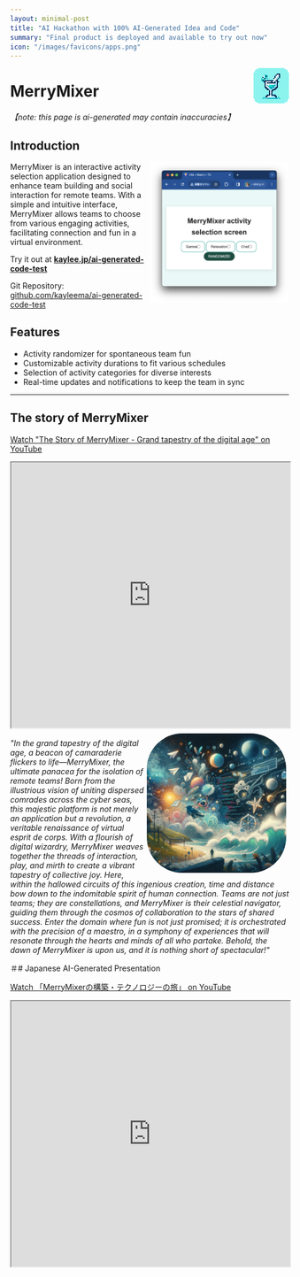 ```yaml
---
layout: minimal-post
title: "AI Hackathon with 100% AI-Generated Idea and Code"
summary: "Final product is deployed and available to try out now"
icon: "/images/favicons/apps.png"
---
```


<img src="/images/merryiconround.png" width="64px" style="float:right; image-rendering: pixelated;" />


# MerryMixer

*【note: this page is ai-generated may contain inaccuracies】*

## Introduction

<img src="/images/merryscreen.png" width="50%" style="float:right;" />

MerryMixer is an interactive activity selection application designed to enhance team building and social interaction 
for remote teams. With a simple and intuitive interface, MerryMixer allows teams to choose from various engaging 
activities, facilitating connection and fun in a virtual environment.

Try it out at **[kaylee.jp/ai-generated-code-test](http://www.kaylee.jp/ai-generated-code-test/)**

Git Repository: [github.com/kayleema/ai-generated-code-test](https://github.com/kayleema/ai-generated-code-test)  


## Features

* Activity randomizer for spontaneous team fun
* Customizable activity durations to fit various schedules
* Selection of activity categories for diverse interests
* Real-time updates and notifications to keep the team in sync


<hr/>

## The story of MerryMixer

[Watch "The Story of MerryMixer - Grand tapestry of the digital age" on YouTube](https://youtu.be/0rIIF8pDkGM)
<iframe width="100%" height="480px"
src="https://www.youtube.com/embed/0rIIF8pDkGM">
</iframe>


<img src="/images/merryatmos2.png" width="50%" style="float:right;border-radius: 64px; margin: 5px;" />

*"In the grand tapestry of the digital age, a beacon of camaraderie flickers to life—MerryMixer, the ultimate panacea for 
the isolation of remote teams! Born from the illustrious vision of uniting dispersed comrades across the cyber seas, 
this majestic platform is not merely an application but a revolution, a veritable renaissance of virtual 
esprit de corps. With a flourish of digital wizardry, MerryMixer weaves together the threads of interaction, play, and 
mirth to create a vibrant tapestry of collective joy. Here, within the hallowed circuits of this ingenious creation, 
time and distance bow down to the indomitable spirit of human connection. Teams are not just teams; they are 
constellations, and MerryMixer is their celestial navigator, guiding them through the cosmos of collaboration to the 
stars of shared success. Enter the domain where fun is not just promised; it is orchestrated with the precision of a 
maestro, in a symphony of experiences that will resonate through the hearts and minds of all who partake. Behold, the 
dawn of MerryMixer is upon us, and it is nothing short of spectacular!"*

＃# Japanese AI-Generated Presentation

[Watch 「MerryMixerの構築・テクノロジーの旅」 on YouTube](https://www.youtube.com/watch?v=PrprxstisJ8)
<iframe width="100%" height="480px"
src="https://www.youtube.com/embed/PrprxstisJ8">
</iframe>


